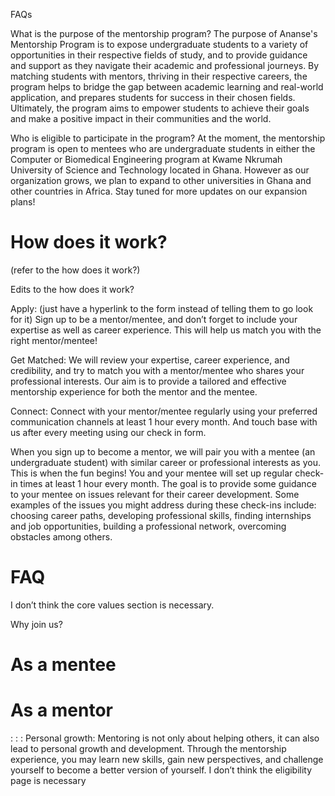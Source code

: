 FAQs


What is the purpose of the mentorship program?
The purpose of Ananse's Mentorship Program is to expose undergraduate students to a variety of opportunities in their respective fields of study, and to provide guidance and support as they navigate their academic and professional journeys. By matching students with mentors, thriving in their respective careers, the program helps to bridge the gap between academic learning and real-world application, and prepares students for success in their chosen fields. Ultimately, the program aims to empower students to achieve their goals and make a positive impact in their communities and the world.


Who is eligible to participate in the program?
At the moment, the mentorship program is open to mentees who are undergraduate students in either the Computer or Biomedical Engineering program at Kwame Nkrumah University of Science and Technology located in Ghana. However as our organization grows, we plan to expand to other universities in Ghana and other countries in Africa. Stay tuned for more updates on our expansion plans!


# How does it work?
(refer to the how does it work?)

Edits to the how does it work?

Apply: (just have a hyperlink to the form instead of telling them to go look for it) Sign up to be a mentor/mentee, and don’t forget to include your expertise as well as career experience. This will help us match you with the right mentor/mentee!


Get Matched: We will review your expertise, career experience, and credibility, and try to match you with a mentor/mentee who shares your professional interests. Our aim is to provide a tailored and effective mentorship experience for both the mentor and the mentee.


Connect: Connect with your mentor/mentee regularly using your preferred communication channels at least 1 hour every month. And touch base with us after every meeting using our check in form.


When you sign up to become a mentor, we will pair you with a mentee (an undergraduate student) with similar career or professional interests as you. This is when the fun begins! You and your mentee will set up regular check-in times at least 1 hour every month. The goal is to provide some guidance to your mentee on issues relevant for their career development. Some examples of the issues you might address during these check-ins include: choosing career paths, developing professional skills, finding internships and job opportunities, building a professional network, overcoming obstacles among others.

# FAQ







I don’t think the core values section is necessary.



Why join us?



# As a mentee


# As a mentor

: 
: 
: 
Personal growth: Mentoring is not only about helping others, it can also lead to personal growth and development. Through the mentorship experience, you may learn new skills, gain new perspectives, and challenge yourself to become a better version of yourself.
I don’t think the eligibility page is necessary



